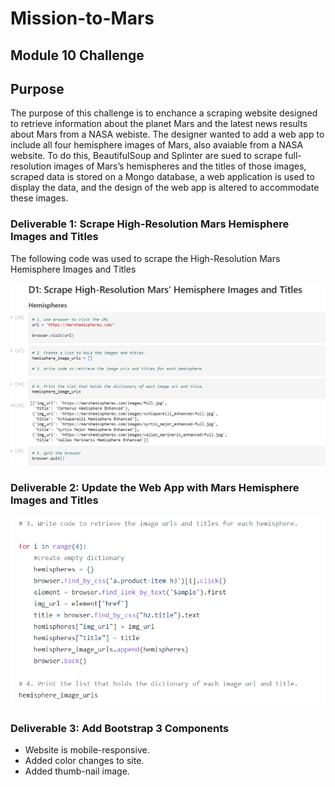 # Mission-to-Mars
## Module 10 Challenge

## Purpose
The purpose of this challenge is to enchance a scraping website designed to retrieve information about the planet Mars and the latest news results about Mars from a NASA webiste. The designer wanted to add a web app to include all four hemisphere images of Mars, also avaiable from a NASA website. To do this, BeautifulSoup and Splinter are sued to scrape full-resolution images of Mars’s hemispheres and the titles of those images, scraped data is stored on a Mongo database, a web application is used to display the data, and the design of the web app is altered to accommodate these images.

### Deliverable 1: Scrape High-Resolution Mars Hemisphere Images and Titles

The following code was used to scrape the High-Resolution Mars Hemisphere Images and Titles
  
![image_ScapingHemiScreen.png](ScapingHemiScreen.png)

### Deliverable 2: Update the Web App with Mars Hemisphere Images and Titles

![image_Mod_10D2.png](Mod_10D2.png)

### Deliverable 3: Add Bootstrap 3 Components

- Website is mobile-responsive.
- Added color changes to site.
- Added thumb-nail image.


 
